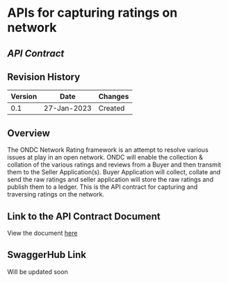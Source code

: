# APIs for capturing ratings on network
## _API Contract_

## Revision History

| Version | Date | Changes |
| --- | --- | --- |
| 0.1 | 27-Jan-2023 | Created |


## Overview
The ONDC Network Rating framework is an attempt to resolve various issues at play in an open network. ONDC will enable the collection & collation of the various ratings and reviews from a Buyer and then transmit them to the Seller Application(s). Buyer Application will collect, collate and send the raw ratings and seller application will store the raw ratings and publish them to a ledger. This is the API contract for capturing and traversing ratings on the network.

## Link to the API Contract Document
View the document [here](https://docs.google.com/document/d/1OKX4nafpNDWloaY37pTlbf7LDNehFIoCrmrroQk6DE8/edit?usp=sharing)

## SwaggerHub Link
Will be updated soon
